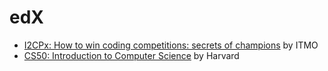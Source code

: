 # edX

- [I2CPx: How to win coding competitions: secrets of champions](https://github.com/kantuni/edX/tree/master/ITMOx/I2CPx) by ITMO
- [CS50: Introduction to Computer Science](https://github.com/kantuni/edX/tree/master/HarvardX/CS50) by Harvard
